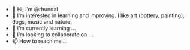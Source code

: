 - 👋 Hi, I’m @rhundal
- 👀 I’m interested in learning and improving. I like art (pottery, painting), dogs, music and nature. 
- 🌱 I’m currently learning ...
- 💞️ I’m looking to collaborate on ...
- 📫 How to reach me ...

<!---
rhundal/rhundal is a ✨ special ✨ repository because its `README.md` (this file) appears on your GitHub profile.
You can click the Preview link to take a look at your changes.
--->

